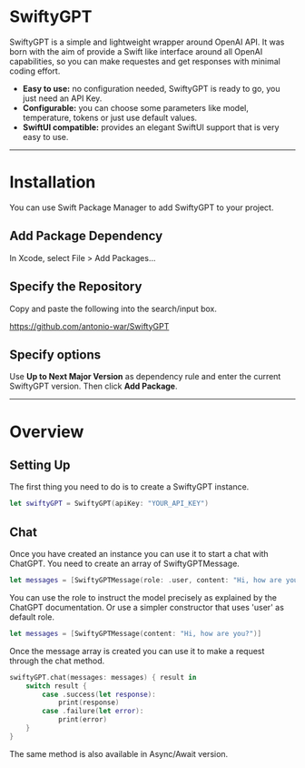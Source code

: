# SwiftyGPT

SwiftyGPT is a simple and lightweight wrapper around OpenAI API.
It was born with the aim of provide a Swift like interface around all OpenAI capabilities, so you can make requestes and get responses with minimal coding effort.

- **Easy to use:** no configuration needed, SwiftyGPT is ready to go, you just need an API Key.
- **Configurable:** you can choose some parameters like model, temperature, tokens or just use default values.
- **SwiftUI compatible:** provides an elegant SwiftUI support that is very easy to use.

---

# Installation

You can use Swift Package Manager to add SwiftyGPT to your project.

## Add Package Dependency

In Xcode, select File > Add Packages...

## Specify the Repository

Copy and paste the following into the search/input box.

https://github.com/antonio-war/SwiftyGPT

## Specify options

Use **Up to Next Major Version** as dependency rule and enter the current SwiftyGPT version.
Then click **Add Package**.

---

# Overview

## Setting Up

The first thing you need to do is to create a SwiftyGPT instance.

```swift
let swiftyGPT = SwiftyGPT(apiKey: "YOUR_API_KEY")
```

## Chat

Once you have created an instance you can use it to start a chat with ChatGPT.
You need to create an array of SwiftyGPTMessage.

```swift
let messages = [SwiftyGPTMessage(role: .user, content: "Hi, how are you?")]
```
You can use the role to instruct the model precisely as explained by the ChatGPT documentation. Or use a simpler constructor that uses 'user' as default role.

```swift
let messages = [SwiftyGPTMessage(content: "Hi, how are you?")]
```

Once the message array is created you can use it to make a request through the chat method.

```swift
swiftyGPT.chat(messages: messages) { result in
    switch result {
        case .success(let response):
            print(response)
        case .failure(let error):
            print(error)
    }
}
```

The same method is also available in Async/Await version.
